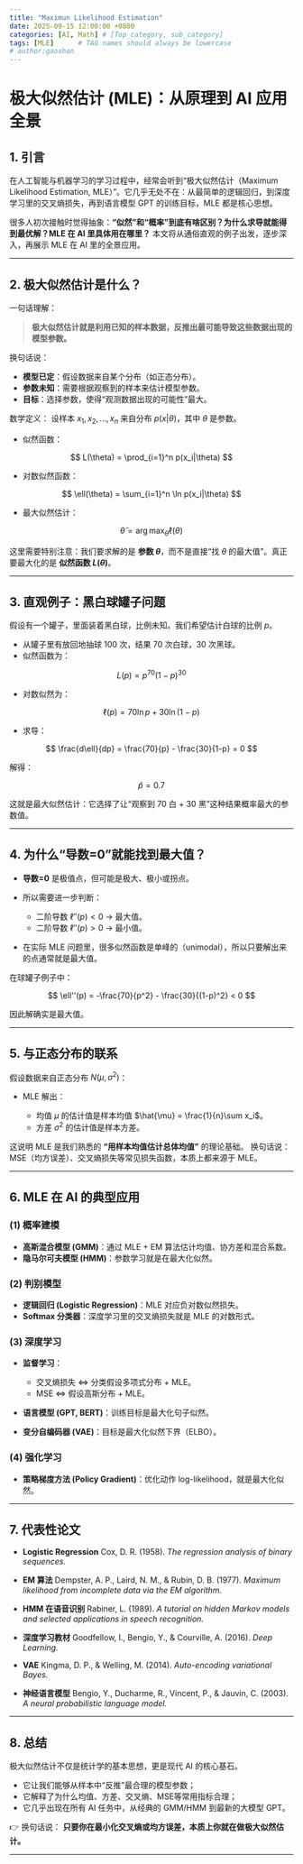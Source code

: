 ```yaml
---
title: "Maximun Likelihood Estimation"
date: 2025-09-15 12:00:00 +0800
categories: [AI, Math] # [Top_category, sub_category]
tags: [MLE]      # TAG names should always be lowercase
# author:gaoshan
---
```


# 极大似然估计 (MLE)：从原理到 AI 应用全景

## 1. 引言

在人工智能与机器学习的学习过程中，经常会听到“极大似然估计（Maximum Likelihood Estimation, MLE）”。它几乎无处不在：从最简单的逻辑回归，到深度学习里的交叉熵损失，再到语言模型 GPT 的训练目标，MLE 都是核心思想。

很多人初次接触时觉得抽象：**“似然”和“概率”到底有啥区别？为什么求导就能得到最优解？MLE 在 AI 里具体用在哪里？**
本文将从通俗直观的例子出发，逐步深入，再展示 MLE 在 AI 里的全景应用。


---

## 2. 极大似然估计是什么？

一句话理解：

> **极大似然估计就是利用已知的样本数据，反推出最可能导致这些数据出现的模型参数。**

换句话说：

* **模型已定**：假设数据来自某个分布（如正态分布）。
* **参数未知**：需要根据观察到的样本来估计模型参数。
* **目标**：选择参数，使得“观测数据出现的可能性”最大。

数学定义：
设样本 $x_1, x_2, \dots, x_n$ 来自分布 $p(x|\theta)$，其中 $\theta$ 是参数。

* 似然函数：

$$
L(\theta) = \prod_{i=1}^n p(x_i|\theta)
$$

* 对数似然函数：

$$
\ell(\theta) = \sum_{i=1}^n \ln p(x_i|\theta)
$$

* 最大似然估计：

$$
\hat{\theta} = \arg\max_\theta \ell(\theta)
$$

这里需要特别注意：我们要求解的是 **参数 $\theta$**，而不是直接“找 $\theta$ 的最大值”。真正要最大化的是 **似然函数 $L(\theta)$**。

---

## 3. 直观例子：黑白球罐子问题

假设有一个罐子，里面装着黑白球，比例未知。我们希望估计白球的比例 $p$。

* 从罐子里有放回地抽球 100 次，结果 70 次白球，30 次黑球。
* 似然函数为：

$$
L(p) = p^{70}(1-p)^{30}
$$

* 对数似然为：

$$
\ell(p) = 70\ln p + 30 \ln(1-p)
$$

* 求导：

$$
\frac{d\ell}{dp} = \frac{70}{p} - \frac{30}{1-p} = 0
$$

解得：

$$
\hat{p} = 0.7
$$

这就是最大似然估计：它选择了让“观察到 70 白 + 30 黑”这种结果概率最大的参数值。

---

## 4. 为什么“导数=0”就能找到最大值？

* **导数=0** 是极值点，但可能是极大、极小或拐点。
* 所以需要进一步判断：

  * 二阶导数 $\ell''(p) < 0$ → 最大值。
  * 二阶导数 $\ell''(p) > 0$ → 最小值。
* 在实际 MLE 问题里，很多似然函数是单峰的（unimodal），所以只要解出来的点通常就是最大值。

在球罐子例子中：

$$
\ell''(p) = -\frac{70}{p^2} - \frac{30}{(1-p)^2} < 0
$$

因此解确实是最大值。

---

## 5. 与正态分布的联系

假设数据来自正态分布 $N(\mu, \sigma^2)$：

* MLE 解出：

  * 均值 $\mu$ 的估计值是样本均值 $\hat{\mu} = \frac{1}{n}\sum x_i$。
  * 方差 $\sigma^2$ 的估计值是样本方差。

这说明 MLE 是我们熟悉的 **“用样本均值估计总体均值”** 的理论基础。
换句话说：MSE（均方误差）、交叉熵损失等常见损失函数，本质上都来源于 MLE。

---

## 6. MLE 在 AI 的典型应用

### (1) 概率建模

* **高斯混合模型 (GMM)**：通过 MLE + EM 算法估计均值、协方差和混合系数。
* **隐马尔可夫模型 (HMM)**：参数学习就是在最大化似然。

### (2) 判别模型

* **逻辑回归 (Logistic Regression)**：MLE 对应负对数似然损失。
* **Softmax 分类器**：深度学习里的交叉熵损失就是 MLE 的对数形式。

### (3) 深度学习

* **监督学习**：

  * 交叉熵损失 ⇔ 分类假设多项式分布 + MLE。
  * MSE ⇔ 假设高斯分布 + MLE。
* **语言模型 (GPT, BERT)**：训练目标是最大化句子似然。
* **变分自编码器 (VAE)**：目标是最大化似然下界（ELBO）。

### (4) 强化学习

* **策略梯度方法 (Policy Gradient)**：优化动作 log-likelihood，就是最大化似然。

---

## 7. 代表性论文

* **Logistic Regression**
  Cox, D. R. (1958). *The regression analysis of binary sequences.*

* **EM 算法**
  Dempster, A. P., Laird, N. M., & Rubin, D. B. (1977). *Maximum likelihood from incomplete data via the EM algorithm.*

* **HMM 在语音识别**
  Rabiner, L. (1989). *A tutorial on hidden Markov models and selected applications in speech recognition.*

* **深度学习教材**
  Goodfellow, I., Bengio, Y., & Courville, A. (2016). *Deep Learning.*

* **VAE**
  Kingma, D. P., & Welling, M. (2014). *Auto-encoding variational Bayes.*

* **神经语言模型**
  Bengio, Y., Ducharme, R., Vincent, P., & Jauvin, C. (2003). *A neural probabilistic language model.*

---

## 8. 总结

极大似然估计不仅是统计学的基本思想，更是现代 AI 的核心基石。

* 它让我们能够从样本中“反推”最合理的模型参数；
* 它解释了为什么均值、方差、交叉熵、MSE等常用指标合理；
* 它几乎出现在所有 AI 任务中，从经典的 GMM/HMM 到最新的大模型 GPT。

👉 换句话说：
**只要你在最小化交叉熵或均方误差，本质上你就在做极大似然估计。**

---

